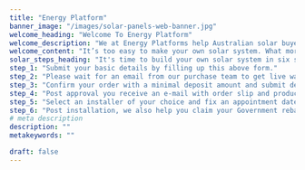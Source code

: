 ```yaml
---
title: "Energy Platform"
banner_image: "/images/solar-panels-web-banner.jpg"
welcome_heading: "Welcome To Energy Platform"
welcome_description: "We at Energy Platforms help Australian solar buyers to tailor their own solar system and save huge commissions charged by the solar companies. We have a vision to provide Australians with an opportunity to build their own solar system and tailor it to perfection. You have an oportunity to purchase products directly from giant warehouse at exclusive wholesale rates. This not only saves your thousands of $$$$ but also avoids misleading information often provided by mediator solar companies to charge you a healthy commission."
welcome_content: "It’s too easy to make your own solar system. What more? We are always here to provide you an end to end assistance to make it a cakewalk for you."
solar_steps_heading: "It's time to build your own solar system in six simple steps:"
step_1: "Submit your basic details by filling up this above form."
step_2: "Please wait for an email from our purchase team to get live warehouse rate, a free roof design and report on your email ID. It's also time to choose your solar system size, warehouse and products from the variety of range shared on the e-mail."
step_3: "Confirm your order with a minimal deposit amount and submit details for your solar application. Our team will file an application to your electricity provider and get a timely approval to make this process effortless."
step_4: "Post approval you receive an e-mail with order slip and product warranty documents on your e-mail; also,the list of qualified installers near your location and their contact details."
step_5: "Select an installer of your choice and fix an appointment date for your solar installation. installer selects an option to pickup or freight the stock."
step_6: "Post installation, we also help you claim your Government rebates in quick time. The amount get credited to your bank account directly within just 72 hours of installer submiting the necessary paperwork."
# meta description
description: ""
metakeywords: ""

draft: false
---
```

